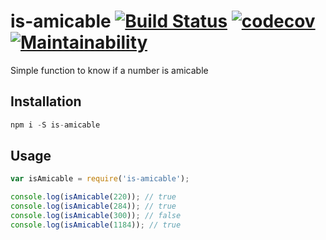 # is-amicable [![Build Status](https://travis-ci.org/edgarpf/is-amicable.svg?branch=master)](https://travis-ci.org/edgarpf/is-amicable) [![codecov](https://codecov.io/gh/edgarpf/is-amicable/branch/master/graph/badge.svg)](https://codecov.io/gh/edgarpf/is-amicable) [![Maintainability](https://api.codeclimate.com/v1/badges/f091f170893532611a50/maintainability)](https://codeclimate.com/github/edgarpf/is-amicable/maintainability)
Simple function to know if a number is amicable

## Installation
```js
npm i -S is-amicable
```

## Usage
```js
var isAmicable = require('is-amicable');

console.log(isAmicable(220)); // true
console.log(isAmicable(284)); // true
console.log(isAmicable(300)); // false
console.log(isAmicable(1184)); // true
